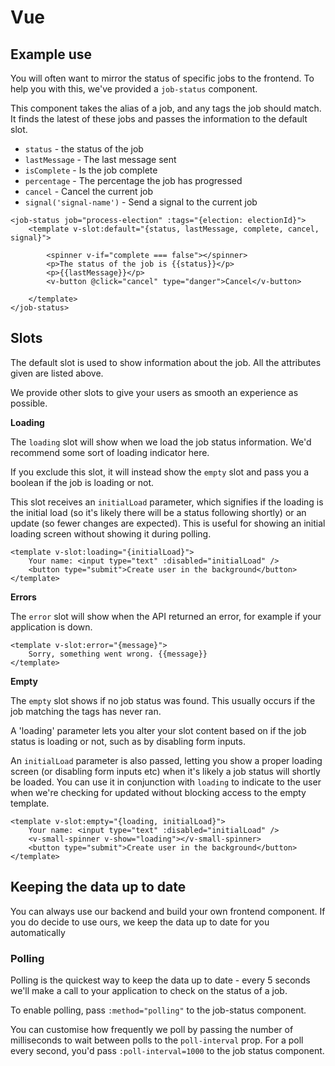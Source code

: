 # Vue

## Example use

You will often want to mirror the status of specific jobs to the frontend. To help you with this, we've provided a `job-status` component.

This component takes the alias of a job, and any tags the job should match. It finds the latest of these jobs and passes the information to the default slot.

- `status` - the status of the job
- `lastMessage` - The last message sent
- `isComplete` - Is the job complete
- `percentage` - The percentage the job has progressed
- `cancel` - Cancel the current job
- `signal('signal-name')` - Send a signal to the current job

```vue
<job-status job="process-election" :tags="{election: electionId}">
    <template v-slot:default="{status, lastMessage, complete, cancel, signal}">
    
        <spinner v-if="complete === false"></spinner>
        <p>The status of the job is {{status}}</p>
        <p>{{lastMessage}}</p>
        <v-button @click="cancel" type="danger">Cancel</v-button>
    
    </template>
</job-status>
```

## Slots

The default slot is used to show information about the job. All the attributes given are listed above.

We provide other slots to give your users as smooth an experience as possible.

**Loading**

The `loading` slot will show when we load the job status information. We'd recommend some sort of loading indicator here.

If you exclude this slot, it will instead show the `empty` slot and pass you a boolean if the job is loading or not.

This slot receives an `initialLoad` parameter, which signifies if the loading is the initial load (so it's likely there will be a status following shortly) or an update (so fewer changes are expected). This is useful for showing an initial loading screen without showing it during polling.

```vue
<template v-slot:loading="{initialLoad}">
    Your name: <input type="text" :disabled="initialLoad" />
    <button type="submit">Create user in the background</button>
</template>
```

**Errors**

The `error` slot will show when the API returned an error, for example if your application is down.

```vue
<template v-slot:error="{message}">
    Sorry, something went wrong. {{message}}
</template>
```

**Empty**

The `empty` slot shows if no job status was found. This usually occurs if the job matching the tags has never ran.

A 'loading' parameter lets you alter your slot content based on if the job status is loading or not, such as by disabling form inputs.

An `initialLoad` parameter is also passed, letting you show a proper loading screen (or disabling form inputs etc) when it's likely a job status will shortly be loaded. You can use it in conjunction with `loading` to indicate to the user when we're checking for updated without blocking access to the empty template.

```vue
<template v-slot:empty="{loading, initialLoad}">
    Your name: <input type="text" :disabled="initialLoad" />
    <v-small-spinner v-show="loading"></v-small-spinner>
    <button type="submit">Create user in the background</button>
</template>
```

## Keeping the data up to date

You can always use our backend and build your own frontend component. If you do decide to use ours, we keep the data up to date for you automatically

### Polling

Polling is the quickest way to keep the data up to date - every 5 seconds we'll make a call to your application to check on the status of a job.

To enable polling, pass `:method="polling"` to the job-status component.

You can customise how frequently we poll by passing the number of milliseconds to wait between polls to the `poll-interval` prop. For a poll every second, you'd pass `:poll-interval=1000` to the job status component.
